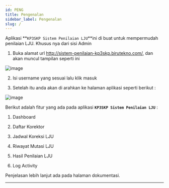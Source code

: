 ```yaml
---
id: PENG
title: Pengenalan
sidebar_label: Pengenalan
slug: /
---
```


Aplikasi **`KP3SKP Sistem Penilaian LJU`**ini di buat untuk mempermudah penilaian LJU.
Khusus nya dari sisi Admin

1. Buka alamat url http://sistem-penilaian-kp3skp.birutekno.com/, dan akan muncul tampilan seperti ini

![image](/img/Tampilan.PNG)

2. Isi username yang sesuai lalu klik masuk

3. Setelah itu anda akan di arahkan ke halaman aplikasi seperti berikut :

![image](/img/HA.PNG)


Berikut adalah fitur yang ada pada aplikasi  **`KP3SKP Sistem Penilaian LJU`** :

1. Dashboard

2. Daftar Korektor

3. Jadwal Koreksi LJU

4. Riwayat Mutasi LJU

5. Hasil Penilaian LJU

6. Log Activity

Penjelasan lebih lanjut ada pada halaman dokumentasi.




---